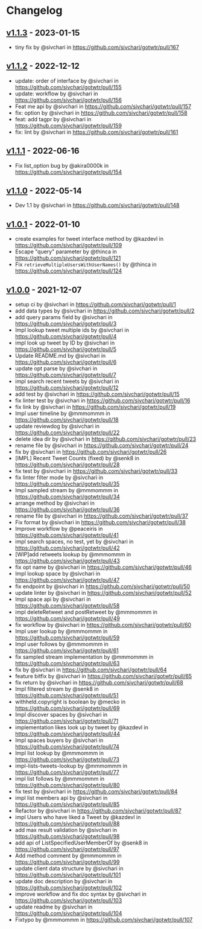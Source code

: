 # Changelog

## [v1.1.3](https://github.com/sivchari/gotwtr/compare/v1.1.2...v1.1.3) - 2023-01-15
- tiny fix by @sivchari in https://github.com/sivchari/gotwtr/pull/167

## [v1.1.2](https://github.com/sivchari/gotwtr/compare/v1.1.1...v1.1.2) - 2022-12-12
- update: order of interface by @sivchari in https://github.com/sivchari/gotwtr/pull/155
- update: workflow by @sivchari in https://github.com/sivchari/gotwtr/pull/156
- Feat me api by @sivchari in https://github.com/sivchari/gotwtr/pull/157
- fix: option by @sivchari in https://github.com/sivchari/gotwtr/pull/158
- feat: add tagpr by @sivchari in https://github.com/sivchari/gotwtr/pull/159
- fix: lint by @sivchari in https://github.com/sivchari/gotwtr/pull/161

## [v1.1.1](https://github.com/sivchari/gotwtr/compare/v1.1.0...v1.1.1) - 2022-06-16
- Fix list_option bug by @akira0000k in https://github.com/sivchari/gotwtr/pull/154

## [v1.1.0](https://github.com/sivchari/gotwtr/compare/v1.0.1...v1.1.0) - 2022-05-14
- Dev 1.1 by @sivchari in https://github.com/sivchari/gotwtr/pull/148

## [v1.0.1](https://github.com/sivchari/gotwtr/compare/v1.0.0...v1.0.1) - 2022-01-10
- create examples for tweet interface method by @kazdevl in https://github.com/sivchari/gotwtr/pull/109
- Escape "query" parameter by @thinca in https://github.com/sivchari/gotwtr/pull/121
- Fix `retrieveMultipleUsersWithUserNames()` by @thinca in https://github.com/sivchari/gotwtr/pull/124

## [v1.0.0](https://github.com/sivchari/gotwtr/commits/v1.0.0) - 2021-12-07
- setup ci by @sivchari in https://github.com/sivchari/gotwtr/pull/1
- add data types by @sivchari in https://github.com/sivchari/gotwtr/pull/2
- add query params field by @sivchari in https://github.com/sivchari/gotwtr/pull/3
- Impl lookup tweet multiple ids by @sivchari in https://github.com/sivchari/gotwtr/pull/4
- impl look up tweet by ID by @sivchari in https://github.com/sivchari/gotwtr/pull/5
- Update README.md by @sivchari in https://github.com/sivchari/gotwtr/pull/6
- update opt parse by @sivchari in https://github.com/sivchari/gotwtr/pull/7
- impl search recent tweets by @sivchari in https://github.com/sivchari/gotwtr/pull/12
- add test by @sivchari in https://github.com/sivchari/gotwtr/pull/15
- fix linter test by @sivchari in https://github.com/sivchari/gotwtr/pull/16
- fix link by @sivchari in https://github.com/sivchari/gotwtr/pull/19
- Impl user timeline by @mmmommm in https://github.com/sivchari/gotwtr/pull/18
- update reviewdog by @sivchari in https://github.com/sivchari/gotwtr/pull/22
- delete idea dir by @sivchari in https://github.com/sivchari/gotwtr/pull/23
- rename file by @sivchari in https://github.com/sivchari/gotwtr/pull/24
- fix by @sivchari in https://github.com/sivchari/gotwtr/pull/26
- [IMPL] Recent Tweet Counts (fixed) by @senk8 in https://github.com/sivchari/gotwtr/pull/28
- fix test by @sivchari in https://github.com/sivchari/gotwtr/pull/33
- fix linter filter mode by @sivchari in https://github.com/sivchari/gotwtr/pull/35
- Impl sampled stream by @mmmommm in https://github.com/sivchari/gotwtr/pull/34
- arrange method by @sivchari in https://github.com/sivchari/gotwtr/pull/36
- rename file by @sivchari in https://github.com/sivchari/gotwtr/pull/37
- Fix format by @sivchari in https://github.com/sivchari/gotwtr/pull/38
- Improve workflow by @peaceiris in https://github.com/sivchari/gotwtr/pull/41
- impl search spaces, no test, yet by @sivchari in https://github.com/sivchari/gotwtr/pull/42
- [WIP]add retweets lookup by @mmmommm in https://github.com/sivchari/gotwtr/pull/43
- fix opt name by @sivchari in https://github.com/sivchari/gotwtr/pull/46
- Impl lookup space by @sivchari in https://github.com/sivchari/gotwtr/pull/47
- fix endpoint by @sivchari in https://github.com/sivchari/gotwtr/pull/50
- update linter by @sivchari in https://github.com/sivchari/gotwtr/pull/52
- Impl space api by @sivchari in https://github.com/sivchari/gotwtr/pull/58
- impl deleteRetweet and postRetweet by @mmmommm in https://github.com/sivchari/gotwtr/pull/49
- fix workflow by @sivchari in https://github.com/sivchari/gotwtr/pull/60
- Impl user lookup by @mmmommm in https://github.com/sivchari/gotwtr/pull/59
- Impl user follows by @mmmommm in https://github.com/sivchari/gotwtr/pull/61
- fix sampled stream implementation by @mmmommm in https://github.com/sivchari/gotwtr/pull/63
- fix by @sivchari in https://github.com/sivchari/gotwtr/pull/64
- feature bitfix by @sivchari in https://github.com/sivchari/gotwtr/pull/65
- fix return by @sivchari in https://github.com/sivchari/gotwtr/pull/68
- Impl filtered stream by @senk8 in https://github.com/sivchari/gotwtr/pull/51
- withheld.copyright is boolean by @mecko in https://github.com/sivchari/gotwtr/pull/69
- Impl discover spaces by @sivchari in https://github.com/sivchari/gotwtr/pull/71
- implementation likes look up by tweet by @kazdevl in https://github.com/sivchari/gotwtr/pull/44
- Impl spaces buyers by @sivchari in https://github.com/sivchari/gotwtr/pull/74
- Impl list lookup by @mmmommm in https://github.com/sivchari/gotwtr/pull/73
- impl-lists-tweets-lookup by @mmmommm in https://github.com/sivchari/gotwtr/pull/77
- impl list follows by @mmmommm in https://github.com/sivchari/gotwtr/pull/80
- fix test by @sivchari in https://github.com/sivchari/gotwtr/pull/84
- impl list members api by @sivchari in https://github.com/sivchari/gotwtr/pull/85
- Refactor by @sivchari in https://github.com/sivchari/gotwtr/pull/87
- impl Users who have liked a Tweet by @kazdevl in https://github.com/sivchari/gotwtr/pull/88
- add max result validation by @sivchari in https://github.com/sivchari/gotwtr/pull/98
- add api of ListSpecifiedUserMemberOf by @senk8 in https://github.com/sivchari/gotwtr/pull/97
- Add method comment by @mmmommm in https://github.com/sivchari/gotwtr/pull/99
- update client data structure by @sivchari in https://github.com/sivchari/gotwtr/pull/101
- update doc description by @sivchari in https://github.com/sivchari/gotwtr/pull/102
- improve workflow and fix doc syntax by @sivchari in https://github.com/sivchari/gotwtr/pull/103
- update readme by @sivchari in https://github.com/sivchari/gotwtr/pull/104
- Fixtypo by @mmmommm in https://github.com/sivchari/gotwtr/pull/107
